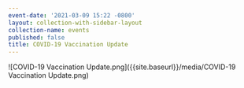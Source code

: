 ```yaml
---
event-date: '2021-03-09 15:22 -0800'
layout: collection-with-sidebar-layout
collection-name: events
published: false
title: COVID-19 Vaccination Update
---
```

![COVID-19 Vaccination Update.png]({{site.baseurl}}/media/COVID-19 Vaccination Update.png)
